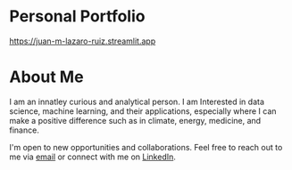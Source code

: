 # Personal Portfolio
https://juan-m-lazaro-ruiz.streamlit.app

# About Me
I am an innatley curious and analytical person. I am Interested in data science, machine learning, and their applications, especially where I can make a positive difference such as in climate, energy, medicine, and finance.

I'm open to new opportunities and collaborations. Feel free to reach out to me via [email](mailto:juan.m.lazaro.ruiz@gmail.com) or connect with me on [LinkedIn](https://www.linkedin.com/in/j-m-lazaro).
